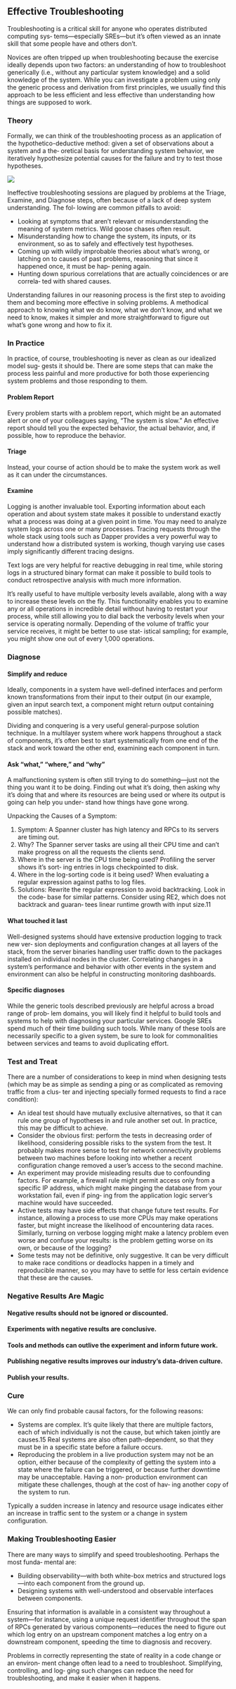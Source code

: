 ## Effective Troubleshooting


Troubleshooting is a critical skill for anyone who operates distributed computing sys‐ tems—especially SREs—but it’s often viewed as an innate skill that some people have and others don’t.


Novices are often tripped up when troubleshooting because the exercise ideally depends upon two factors: an understanding of how to troubleshoot generically (i.e., without any particular system knowledge) and a solid knowledge of the system. While you can investigate a problem using only the generic process and derivation from first principles, we usually find this approach to be less efficient and less effective than understanding how things are supposed to work. 


### Theory

Formally, we can think of the troubleshooting process as an application of the hypothetico-deductive method: given a set of observations about a system and a the‐ oretical basis for understanding system behavior, we iteratively hypothesize potential causes for the failure and try to test those hypotheses.


![](../../image/SRE/troubleshooting.png)



Ineffective troubleshooting sessions are plagued by problems at the Triage, Examine, and Diagnose steps, often because of a lack of deep system understanding. The fol‐ lowing are common pitfalls to avoid:

- Looking at symptoms that aren’t relevant or misunderstanding the meaning of system metrics. Wild goose chases often result.
- Misunderstanding how to change the system, its inputs, or its environment, so as to safely and effectively test hypotheses.
- Coming up with wildly improbable theories about what’s wrong, or latching on to causes of past problems, reasoning that since it happened once, it must be hap‐ pening again.
- Hunting down spurious correlations that are actually coincidences or are correla‐ ted with shared causes.


Understanding failures in our reasoning process is the first step to avoiding them and becoming more effective in solving problems. A methodical approach to knowing what we do know, what we don’t know, and what we need to know, makes it simpler and more straightforward to figure out what’s gone wrong and how to fix it.



### In Practice

In practice, of course, troubleshooting is never as clean as our idealized model sug‐ gests it should be. There are some steps that can make the process less painful and more productive for both those experiencing system problems and those responding to them.

#### Problem Report

Every problem starts with a problem report, which might be an automated alert or one of your colleagues saying, “The system is slow.” An effective report should tell you the expected behavior, the actual behavior, and, if possible, how to reproduce the behavior.


#### Triage

Instead, your course of action should be to make the system work as well as it can under the circumstances.


#### Examine


Logging is another invaluable tool. Exporting information about each operation and about system state makes it possible to understand exactly what a process was doing at a given point in time. You may need to analyze system logs across one or many processes. Tracing requests through the whole stack using tools such as Dapper provides a very powerful way to understand how a distributed system is working, though varying use cases imply significantly different tracing designs.

Text logs are very helpful for reactive debugging in real time, while storing logs in a structured binary format can make it possible to build tools to conduct retrospective analysis with much more information.


It’s really useful to have multiple verbosity levels available, along with a way to increase these levels on the fly. This functionality enables you to examine any or all operations in incredible detail without having to restart your process, while still allowing you to dial back the verbosity levels when your service is operating normally. Depending of the volume of traffic your service receives, it might be better to use stat‐ istical sampling; for example, you might show one out of every 1,000 operations.

### Diagnose


#### Simplify and reduce


Ideally, components in a system have well-defined interfaces and perform known transformations from their input to their output (in our example, given an input search text, a component might return output containing possible matches). 

Dividing and conquering is a very useful general-purpose solution technique. In a multilayer system where work happens throughout a stack of components, it’s often best to start systematically from one end of the stack and work toward the other end, examining each component in turn.


#### Ask “what,” “where,” and “why”

A malfunctioning system is often still trying to do something—just not the thing you want it to be doing. Finding out what it’s doing, then asking why it’s doing that and where its resources are being used or where its output is going can help you under‐ stand how things have gone wrong.

Unpacking the Causes of a Symptom:

1. Symptom: A Spanner cluster has high latency and RPCs to its servers are timing out. 
2. Why? The Spanner server tasks are using all their CPU time and can’t make progress
on all the requests the clients send.
3. Where in the server is the CPU time being used? Profiling the server shows it’s sort‐ ing entries in logs checkpointed to disk.
4. Where in the log-sorting code is it being used? When evaluating a regular expression against paths to log files.
5. Solutions: Rewrite the regular expression to avoid backtracking. Look in the code‐ base for similar patterns. Consider using RE2, which does not backtrack and guaran‐ tees linear runtime growth with input size.11

#### What touched it last

Well-designed systems should have extensive production logging to track new ver‐ sion deployments and configuration changes at all layers of the stack, from the server binaries handling user traffic down to the packages installed on individual nodes in the cluster. Correlating changes in a system’s performance and behavior with other events in the system and environment can also be helpful in constructing monitoring dashboards.

#### Specific diagnoses

While the generic tools described previously are helpful across a broad range of prob‐ lem domains, you will likely find it helpful to build tools and systems to help with diagnosing your particular services. Google SREs spend much of their time building such tools. While many of these tools are necessarily specific to a given system, be sure to look for commonalities between services and teams to avoid duplicating effort.


### Test and Treat

There are a number of considerations to keep in mind when designing tests (which may be as simple as sending a ping or as complicated as removing traffic from a clus‐ ter and injecting specially formed requests to find a race condition):
- An ideal test should have mutually exclusive alternatives, so that it can rule one group of hypotheses in and rule another set out. In practice, this may be difficult to achieve.
- Consider the obvious first: perform the tests in decreasing order of likelihood, considering possible risks to the system from the test. It probably makes more sense to test for network connectivity problems between two machines before looking into whether a recent configuration change removed a user’s access to the second machine.
- An experiment may provide misleading results due to confounding factors. For example, a firewall rule might permit access only from a specific IP address, which might make pinging the database from your workstation fail, even if ping‐ ing from the application logic server’s machine would have succeeded.
- Active tests may have side effects that change future test results. For instance, allowing a process to use more CPUs may make operations faster, but might increase the likelihood of encountering data races. Similarly, turning on verbose logging might make a latency problem even worse and confuse your results: is the problem getting worse on its own, or because of the logging?
- Some tests may not be definitive, only suggestive. It can be very difficult to make race conditions or deadlocks happen in a timely and reproducible manner, so you may have to settle for less certain evidence that these are the causes.

### Negative Results Are Magic

#### Negative results should not be ignored or discounted. 
#### Experiments with negative results are conclusive.
#### Tools and methods can outlive the experiment and inform future work. 
#### Publishing negative results improves our industry’s data-driven culture.
#### Publish your results. 


### Cure

We can only find probable causal factors, for the following reasons:

- Systems are complex. It’s quite likely that there are multiple factors, each of which individually is not the cause, but which taken jointly are causes.15 Real systems are also often path-dependent, so that they must be in a specific state before a failure occurs.
- Reproducing the problem in a live production system may not be an option, either because of the complexity of getting the system into a state where the failure can be triggered, or because further downtime may be unacceptable. Having a non‐
production environment can mitigate these challenges, though at the cost of hav‐ ing another copy of the system to run.

Typically a sudden increase in latency and resource usage indicates either an increase in traffic sent to the system or a change in system configuration. 

### Making Troubleshooting Easier

There are many ways to simplify and speed troubleshooting. Perhaps the most funda‐ mental are:
- Building observability—with both white-box metrics and structured logs—into each component from the ground up.
- Designing systems with well-understood and observable interfaces between components.

Ensuring that information is available in a consistent way throughout a system—for instance, using a unique request identifier throughout the span of RPCs generated by various components—reduces the need to figure out which log entry on an upstream component matches a log entry on a downstream component, speeding the time to diagnosis and recovery.

Problems in correctly representing the state of reality in a code change or an environ‐ ment change often lead to a need to troubleshoot. Simplifying, controlling, and log‐ ging such changes can reduce the need for troubleshooting, and make it easier when it happens.











